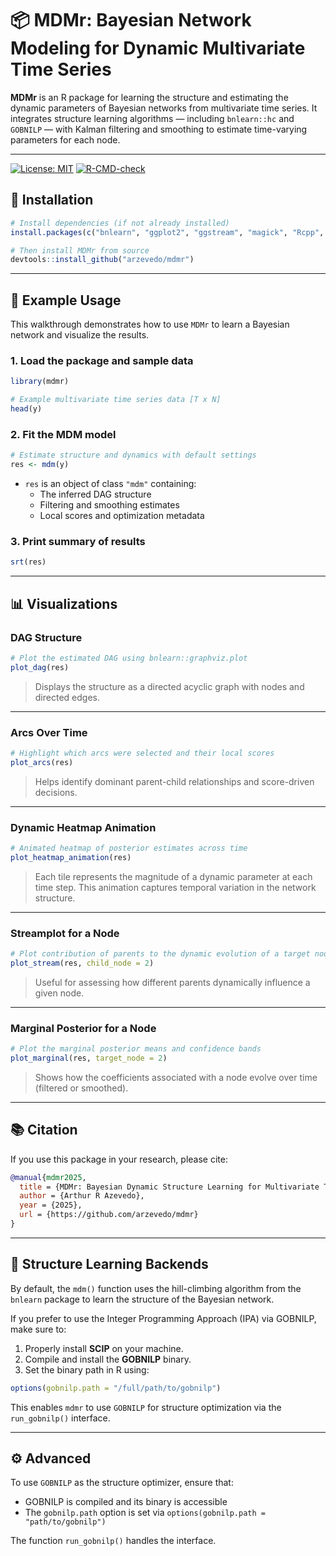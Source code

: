 # 📦 MDMr: Bayesian Network Modeling for Dynamic Multivariate Time Series

**MDMr** is an R package for learning the structure and estimating the dynamic parameters of Bayesian networks from multivariate time series. It integrates structure learning algorithms — including `bnlearn::hc` and `GOBNILP` — with Kalman filtering and smoothing to estimate time-varying parameters for each node.

---

[![License: MIT](https://img.shields.io/badge/License-MIT-yellow.svg)](https://opensource.org/licenses/MIT)
[![R-CMD-check](https://github.com/arzevedo/mdmr/actions/workflows/R-CMD-check.yaml/badge.svg)](https://github.com/arzevedo/mdmr/actions)

## 🚀 Installation

```r
# Install dependencies (if not already installed)
install.packages(c("bnlearn", "ggplot2", "ggstream", "magick", "Rcpp", "reticulate"))

# Then install MDMr from source
devtools::install_github("arzevedo/mdmr")
```

---

## 📘 Example Usage

This walkthrough demonstrates how to use `MDMr` to learn a Bayesian network and visualize the results.

### 1. Load the package and sample data

```r
library(mdmr)

# Example multivariate time series data [T x N]
head(y)
```

### 2. Fit the MDM model

```r
# Estimate structure and dynamics with default settings
res <- mdm(y)
```

- `res` is an object of class `"mdm"` containing:
  - The inferred DAG structure
  - Filtering and smoothing estimates
  - Local scores and optimization metadata

### 3. Print summary of results

```r
srt(res)
```

---

## 📊 Visualizations

### DAG Structure

```r
# Plot the estimated DAG using bnlearn::graphviz.plot
plot_dag(res)
```

> Displays the structure as a directed acyclic graph with nodes and directed edges.

---

### Arcs Over Time

```r
# Highlight which arcs were selected and their local scores
plot_arcs(res)
```

> Helps identify dominant parent-child relationships and score-driven decisions.

---

### Dynamic Heatmap Animation

```r
# Animated heatmap of posterior estimates across time
plot_heatmap_animation(res)
```

> Each tile represents the magnitude of a dynamic parameter at each time step. This animation captures temporal variation in the network structure.

---

### Streamplot for a Node

```r
# Plot contribution of parents to the dynamic evolution of a target node
plot_stream(res, child_node = 2)
```

> Useful for assessing how different parents dynamically influence a given node.

---

### Marginal Posterior for a Node

```r
# Plot the marginal posterior means and confidence bands
plot_marginal(res, target_node = 2)
```

> Shows how the coefficients associated with a node evolve over time (filtered or smoothed).

---

## 📚 Citation

If you use this package in your research, please cite:

```bibtex
@manual{mdmr2025,
  title = {MDMr: Bayesian Dynamic Structure Learning for Multivariate Time Series},
  author = {Arthur R Azevedo},
  year = {2025},
  url = {https://github.com/arzevedo/mdmr}
}
```


---

## 🔧 Structure Learning Backends

By default, the `mdm()` function uses the hill-climbing algorithm from the `bnlearn` package to learn the structure of the Bayesian network.

If you prefer to use the Integer Programming Approach (IPA) via GOBNILP, make sure to:

1. Properly install **SCIP** on your machine.
2. Compile and install the **GOBNILP** binary.
3. Set the binary path in R using:

```r
options(gobnilp.path = "/full/path/to/gobnilp")
```

This enables `mdmr` to use `GOBNILP` for structure optimization via the `run_gobnilp()` interface.


---

## ⚙️ Advanced

To use `GOBNILP` as the structure optimizer, ensure that:
- GOBNILP is compiled and its binary is accessible
- The `gobnilp.path` option is set via `options(gobnilp.path = "path/to/gobnilp")`

The function `run_gobnilp()` handles the interface.
